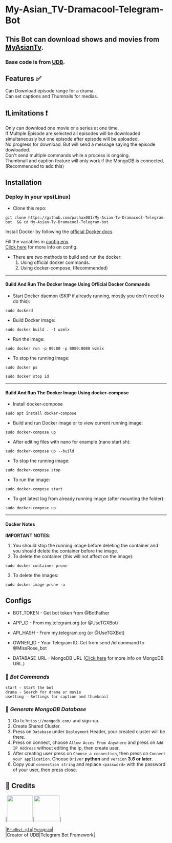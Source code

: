 # My-Asian_TV-Dramacool-Telegram-Bot


## This Bot can download shows and movies from  [MyAsianTv](https://myasiantv.ac/). 
### Base code is from [UDB](https://github.com/Prudhvi-pln/udb).
## Features ✅
Can Download episode range for a drama.<br>
Can set captions and Thumnails for medias.<br>
## ❗Limitations ❗
Only can download one movie or a series at one time.<br>
If Multiple Episode are selected all episodes will be downloaded simultaneously but one episode after episode will be uploaded.<br>
No progress for download. But will send a message saying the episode dowloaded.<br>
Don't send multiple commands while a process is ongoing.<br>
Thumbnail and caption feature will only work if the MongoDB is connected.(Recommended to add this)<br>
## Installation

### Deploy in your vps(Linux)

- Clone this repo:
```
git clone https://github.com/pachax001/My-Asian-Tv-Dramacool-Telegram-bot  && cd My-Asian-Tv-Dramacool-Telegram-bot
```
Install Docker by following the [official Docker docs](https://docs.docker.com/engine/install/debian/)

Fill the variables in [config.env](https://github.com/pachax001/My-Asian-Tv-Dramacool-Telegram-bot/blob/main/config.env)
<br> [Click here](https://github.com/pachax001/My-Asian-Tv-Dramacool-Telegram-bot/blob/main/README.md#configs) for more info on config. </br>

- There are two methods to build and run the docker:
  1. Using official docker commands.
  2. Using docker-compose. (Recommended)

------

#### Build And Run The Docker Image Using Official Docker Commands

- Start Docker daemon (SKIP if already running, mostly you don't need to do this):

```
sudo dockerd
```

- Build Docker image:

```
sudo docker build . -t wzmlx
```

- Run the image:

```
sudo docker run -p 80:80 -p 8080:8080 wzmlx
```

- To stop the running image:

```
sudo docker ps
```

```
sudo docker stop id
```

----

#### Build And Run The Docker Image Using docker-compose



- Install docker-compose

```
sudo apt install docker-compose
```

- Build and run Docker image or to view current running image:

```
sudo docker-compose up
```

- After editing files with nano for example (nano start.sh):

```
sudo docker-compose up --build
```

- To stop the running image:

```
sudo docker-compose stop
```

- To run the image:

```
sudo docker-compose start
```

- To get latest log from already running image (after mounting the folder):

```
sudo docker-compose up
```
------

#### Docker Notes

**IMPORTANT NOTES**:

1. You should stop the running image before deleting the container and you should delete the container before the image.
2. To delete the container (this will not affect on the image):

```
sudo docker container prune
```

3. To delete the images:

```
sudo docker image prune -a
```

## Configs

* BOT_TOKEN     - Get bot token from @BotFather

* APP_ID        - From my.telegram.org (or @UseTGXBot)

* API_HASH      - From my.telegram.org (or @UseTGXBot)

* OWNER_ID      - Your Telegram ID. Get from send /id command to @MissRose_bot

* DATABASE_URL  - MongoDB URL ([Click here](https://github.com/pachax001/My-Asian-Tv-Dramacool-Telegram-bot/blob/main/README.md#-generate-mongodb-database) for more info on MongoDB URL.) </br>

### 🤖 ***Bot Commands***
```
start - Start the bot
drama - Search for drama or movie
usetting - Settings for caption and thumbnail
```
### 📡 ***Generate MongoDB Database***

1. Go to `https://mongodb.com/` and sign-up.
2. Create Shared Cluster.
3. Press on `Database` under `Deployment` Header, your created cluster will be there.
5. Press on connect, choose `Allow Acces From Anywhere` and press on `Add IP Address` without editing the ip, then create user.
6. After creating user press on `Choose a connection`, then press on `Connect your application`. Choose `Driver` **python** and `version` **3.6 or later**.
7. Copy your `connection string` and replace `<password>` with the password of your user, then press close.

## 🏅 **Credits**
|<img width="80" src="https://avatars.githubusercontent.com/u/62585477">|<img width="80" src="https://avatars.githubusercontent.com/u/34474300">|

|[`Prudhvi-pln`](https://github.com/tbdsux)|[`Pyrogram`](https://github.com/pyrogram)|
<br>|Creator of UDB|Telegram Bot Framework|</br>

